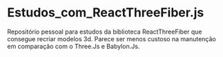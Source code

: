 # Estudos_com_ReactThreeFiber.js
Repositório pessoal para estudos da biblioteca ReactThreeFiber que consegue recriar modelos 3d.
Parece ser menos custoso na manutenção em comparação com o Three.Js e Babylon.Js.
